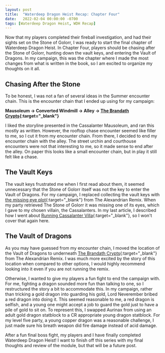 ```yaml
---
layout: post
title:  "Waterdeep Dragon Heist Recap: Chapter Four"
date:   2022-02-04 00:00:00 -0700
tags: [Waterdeep Dragon Heist, WDH Recap]
---
```


Now that my players completed their fireball investigation, and had their sights set on the Stone of Golorr, I was ready to start the final chapter of Waterdeep Dragon Heist. In Chapter Four, players should be chasing after the Stone of Golorr, hunting down the vault keys, and entering the Vault of Dragons. In my campaign, this was the chapter where I made the most changes from what is written in the book, so I am excited to organize my thoughts on it all.

## Chasing After the Stone
To be honest, I was not a fan of several ideas in the Summer encounter chain. This is the encounter chain that I ended up using for my campaign:

**Mausoleum -> Converted Windmill -> Alley -> [The Brandath Crypts](https://thealexandrian.net/wordpress/42819/roleplaying-games/dragon-heist-remix-part-6b-the-brandath-crypts){:target="_blank"}**

I liked the storyline presented in the Cassalanter Mausoleum, and ran this mostly as written. However, the rooftop chase encounter seemed like filler to me, so I cut it from my encounter chain. From there, I decided to end my encounter chain with the alley. The street urchin and courthouse encounters were not that interesting to me, so it made sense to end after the alley. On paper this looks like a small encounter chain, but in play it still felt like a chase.

## The Vault Keys

The vault keys frustrated me when I first read about them, it seemed unnecessary that the Stone of Golorr itself was not the key to enter the Vault of Dragons. For my campaign, I replaced collecting the vault keys with [the missing eye plot](https://thealexandrian.net/wordpress/41345/roleplaying-games/dragon-heist-remix-part-4-the-eyes-of-the-stone){:target="_blank"} from The Alexandrian Remix. When my party retrieved The Stone of Golorr it was missing one of its eyes, which I gave to my chosen villain, the Cassalanters. In my last article, I described how I went about [Running Cassalanter Villa](https://yetanothertyler.com/2022-01-31-wdh-cassalanter-villa/){:target="_blank"}, so I won't cover that again here.

## The Vault of Dragons

As you may have guessed from my encounter chain, I moved the location of the Vault of Dragons to underneath [The Brandath Crypts](https://thealexandrian.net/wordpress/42819/roleplaying-games/dragon-heist-remix-part-6b-the-brandath-crypts){:target="_blank"} from The Alexandrian Remix. I was much more excited by the story of this location when compared to other options, I would highly recommend looking into it even if you are not running the remix.

Otherwise, I wanted to give my players a fun fight to end the campaign with. For me, fighting a dragon sounded more fun than talking to one, so I restructured the story a bit to accommodate this. In my campaign, rather than tricking a gold dragon into guarding his gold, Lord Neverember bribed a red dragon into doing it. This seemed reasonable to me, a red dragon is selfish, and a young one might accept a job to guard the gold just to have a pile of gold to sit on. To represent this, I swapped Aurinax from using an adult gold dragon statblock to a CR appropriate young dragon statblock. For my level five party, a young copper dragon was a reasonable challenge, I just made sure his breath weapon did fire damage instead of acid damage.

After a fun final boss fight, my players and I have finally completed Waterdeep Dragon Heist! I want to finish off this series with my final thoughts and review of the module, but that will be a future post.